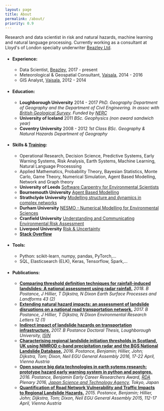 ```yaml
---
layout: page
title: About
permalink: /about/
priority: 0.9
---
```

Research and data scientist in risk and natural hazards, machine learning and natural language processing. 
Currently working as a consultant at Lloyd's of London specialty underwriter [Beazley Ltd](https://www.beazley.com/london_market.html).


- #### Experience:
  - Data Scientist, [Beazley](https://www.beazley.com/london_market.html), 2017 - present
  - Meteorological & Geospatial Consultant, [Vaisala](https://www.vaisala.com/en), 2014 - 2016
  - GIS Analyst, [Vaisala](https://www.vaisala.com/en), 2012 - 2014


- #### Education:
  - **Loughborough University** 2014 - 2017
	*PhD. Geography
	Department of Geography and the Department of Civil Engineering.
	In assoc with [British Geological Survey](https://www.bgs.ac.uk/).
	Funded by [NERC](https://nerc.ukri.org/)*
  - **University of Iceland** 2011
	*BSc. Geophysics (non award sandwich year)*
  - **Coventry University** 2008 - 2012
	*1st Class BSc. Geography & Natural Hazards
	Department of Geography*


- #### Skills & [Training](https://github.com/bpostance/training.doctoral_training):
  - Operational Research, Decision Science, Predictive Systems, Early Warning Systems, Risk Analysis, Earth Systems, Machine Learning, Natural Language Processsing
  - Applied Mathematics, Probability Theory, Bayesian Statistics, Monte Carlo, Game Theory, Numerical Simulation, Agent Based Modelling, Network and Graph theory
  - **University of Leeds** [Software Carpentry for Environmental Scientists](https://andreww.github.io/2016-01-18-leeds/)
  - **Bournemouth University** [Agent Based Modelling](http://gotw.nerc.ac.uk/list_full.asp?pcode=NE%2FN000595%2F1&cookieConsent=A)
  - **Strathclyde University** [Modelling structure and dynamics in complex networks](http://www.estradalab.org/wp-content/uploads/2015/10/BookChapter_11.pdf)
  - **Durham University** [NESMO  - Numerical Modelling for Environmental Sciences](http://community.dur.ac.uk/nerc.modelling/)
  - **Cranfield University** [Understanding and Communicating Environmental Risk Assessment](https://www.cranfield.ac.uk/courses/short/environment/understanding-and-communicating-environmental-risk-assessment)
  - **Liverpool University** [Risk & Uncertainty]()
  - [**Stack Overflow**](https://stackexchange.com/users/5244883/benp?tab=accounts)
 

- #### Tools:
  - Python: scikit-learn, numpy, pandas, PyTorch,...
  - SQL, Elasticsearch (ELK), Keras, Tensorflow, Spark,...


- #### Publications:
  - [**Comparing threshold definition techniques for rainfall‐induced landslides: A national assessment using radar rainfall.**](https://onlinelibrary.wiley.com/doi/pdf/10.1002/esp.4202)
	*2018. B Postance, J Hillier, T Dijkstra, N Dixon
	Earth Surface Processes and Landforms 43 (2)*
  - [**Extending natural hazard impacts: an assessment of landslide disruptions on a national road transportation network.**](https://iopscience.iop.org/article/10.1088/1748-9326/aa5555/meta)
	*2017. B Postance, J Hillier, T Dijkstra, N Dixon
	Environmental Research Letters 12 (1)*
  - [**Indirect impact of landslide hazards on transportation infrastructure.**](https://ethos.bl.uk/OrderDetails.do?uin=uk.bl.ethos.747889)
	*2017. B Postance
	Doctoral Thesis, Loughborough University, [ISIN](http://www.isni.org/isni/0000000472327336)*
  - [**Characterising regional landslide initiation thresholds in Scotland, UK using NIMROD c-band precipitation radar and the BGS National Landslide Database.**](http://adsabs.harvard.edu/abs/2016EGUGA..18.4480P)
	*2016. Postance, Benjamin; Hillier, John; Dijkstra, Tom; Dixon, Neil
	EGU General Assembly 2016, 17-22 April, Vienna Austria*
  - [**Open source big data technologies in earth sytems research: prototype hazard early warning system in python and postgres.**](https://rd-alliance.org/early-career-european-researchers-scientists-working-data-march-2016.html)
	*2016. Postance, Benjamin
	Early Career Researchers Award, [RDA](https://rd-alliance.org/plenaries/rda-seventh-plenary-meeting-tokyo-japan) Plenary 2016, [Japan Science and Technology Agency](http://www.jst.go.jp/EN/), Tokyo, Japan*
  - [**Quantification of Road Network Vulnerability and Traffic Impacts to Regional Landslide Hazards.**](http://adsabs.harvard.edu/abs/2015EGUGA..17.3677P)
	*2015. Postance, Benjamin; Hillier, John; Dijkstra, Tom; Dixon, Neil
	EGU General Assembly 2015, 112-17 April, Vienna Austria*